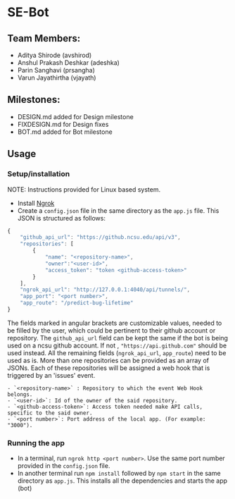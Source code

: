 # SE-Bot

## Team Members:
* Aditya Shirode (avshirod)
* Anshul Prakash Deshkar (adeshka)
* Parin Sanghavi (prsangha)
* Varun Jayathirtha (vjayath)

## Milestones:
* DESIGN.md added for Design milestone
* FIXDESIGN.md for Design fixes
* BOT.md added for Bot milestone

## Usage

### Setup/installation

NOTE: Instructions provided for Linux based system.

* Install [Ngrok](https://ngrok.com/)
* Create a `config.json` file in the same directory as the `app.js` file. This JSON is structured as follows:

```javascript
{
    "github_api_url": "https://github.ncsu.edu/api/v3",
    "repositories": [
        {
            "name": "<repository-name>",
            "owner":"<user-id>",
            "access_token": "token <github-access-token>"
        }
    ],
    "ngrok_api_url": "http://127.0.0.1:4040/api/tunnels/",
    "app_port": "<port number>",
    "app_route": "/predict-bug-lifetime"
}
```
The fields marked in angular brackets are customizable values, needed to be filled by the user, which could be pertinent to their github account or repository. The `github_api_url` field can be kept the same if the bot is being used on a ncsu github account. If not , `"https://api.github.com"` should be used instead. All the remaining fields (`ngrok_api_url`, `app_route`) need to be used as is. More than one repositories can be provided as an array of JSONs. Each of these repositories will be assigned a web hook that is triggered by an 'issues' event.

    - `<repository-name>` : Repository to which the event Web Hook belongs.
    - `<user-id>`: Id of the owner of the said repository.
    - `<github-access-token>`: Access token needed make API calls, specific to the said owner.
    - `<port number>`: Port address of the local app. (For example: "3000").

### Running the app
* In a terminal, run `ngrok http <port number>`. Use the same port number provided in the `config.json` file.
* In another terminal run `npm install` followed by `npm start` in the same directory as `app.js`. This installs all the dependencies and starts the app (bot)
